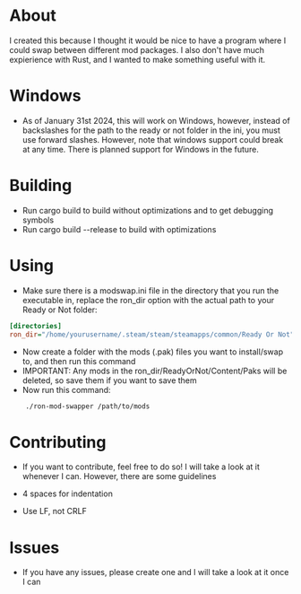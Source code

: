 About
=====
I created this because I thought it would be nice to have a program where I could swap between different mod packages. I also don't have much expierience with Rust, and I wanted to make something useful with it.

Windows
=======
- As of January 31st 2024, this will work on Windows, however, instead of backslashes for the path to the ready or not folder in the ini, you must use forward slashes. However, note that windows support could break at any time. There is planned support for Windows in the future.

Building
========
- Run cargo build to build without optimizations and to get debugging symbols
- Run cargo build --release to build with optimizations

Using
=====
- Make sure there is a modswap.ini file in the directory that you run the executable in, replace the ron_dir option with the actual path to your Ready or Not folder:
```ini
[directories]
ron_dir="/home/yourusername/.steam/steam/steamapps/common/Ready Or Not"
```

- Now create a folder with the mods (.pak) files you want to install/swap to, and then run this command
- IMPORTANT: Any mods in the ron_dir/ReadyOrNot/Content/Paks will be deleted, so save them if you want to save them
- Now run this command:
```bash
    ./ron-mod-swapper /path/to/mods
```

Contributing
============
- If you want to contribute, feel free to do so! I will take a look at it whenever I can. However, there are some guidelines

- 4 spaces for indentation
- Use LF, not CRLF

Issues
======
- If you have any issues, please create one and I will take a look at it once I can

